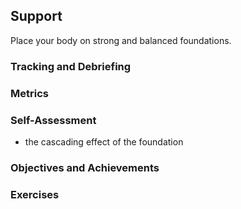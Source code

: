 <!---------------------------------------------------------------------------->
## Support

Place your body on strong and balanced foundations.

### Tracking and Debriefing

### Metrics

### Self-Assessment

- the cascading effect of the foundation

### Objectives and Achievements

### Exercises

